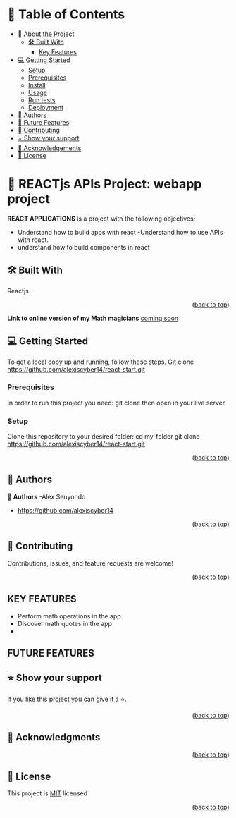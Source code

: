 <a name="readme-top"></a>


# 📗 Table of Contents

- [📖 About the Project](#about-project)
  - [🛠 Built With](#built-with)
    - [Key Features](#key-features)
- [💻 Getting Started](#getting-started)
  - [Setup](#setup)
  - [Prerequisites](#prerequisites)
  - [Install](#install)
  - [Usage](#usage)
  - [Run tests](#run-tests)
  - [Deployment](#triangular_flag_on_post-deployment)
- [👥 Authors](#authors)
- [🔭 Future Features](#future-features)
- [🤝 Contributing](#contributing)
- [⭐️ Show your support](#support)
- [🙏 Acknowledgements](#acknowledgements)
- [📝 License](#license)

# 📖 REACTjs APIs Project: webapp project
 <a name="about-project"></a>


**REACT APPLICATIONS** is a project with the following objectives;
- Understand how to build apps with react
-Understand how to use APIs with react.
- understand how to build components in react
## 🛠 Built With <a name="built-with"></a>
Reactjs

<p align="right">(<a href="#readme-top">back to top</a>)</p>

**Link to online version of  my Math magicians**
<a href="#">coming soon</a>


## 💻 Getting Started <a name="getting-started"></a>
To get a local copy up and running, follow these steps.
Git clone https://github.com/alexiscyber14/react-start.git
### Prerequisites

In order to run this project you need:
 git clone then open in your live server

### Setup

Clone this repository to your desired folder:
  cd my-folder
  git clone https://github.com/alexiscyber14/react-start.git



<p align="right">(<a href="#readme-top">back to top</a>)</p>

## 👥 Authors <a name="authors"></a>

👤 **Authors**
-Alex Senyondo
- https://github.com/alexiscyber14

<p align="right">(<a href="#readme-top">back to top</a>)</p>

## 🤝 Contributing <a name="contributing"></a>

Contributions, issues, and feature requests are welcome!

<p align="right">(<a href="#readme-top">back to top</a>)</p>

## KEY FEATURES
- Perform math operations in the app
- Discover math quotes in the app
- 
## FUTURE FEATURES
## ⭐️ Show your support <a name="support"></a>

If you like this project you can give it a ⭐️.

<p align="right">(<a href="#readme-top">back to top</a>)</p>

## 🙏 Acknowledgments <a name="acknowledgements"></a>

<p align="right">(<a href="#readme-top">back to top</a>)</p>

## 📝 License <a name="license"></a>
<p>This project is <a href="/LICENSE.md">MIT</a> licensed</p>

<p align="right">(<a href="#readme-top">back to top</a>)</p>